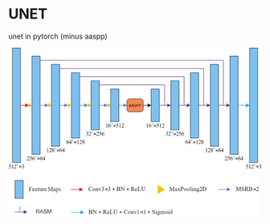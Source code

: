 # UNET

unet in pytorch (minus aaspp) 

![unet](https://github.com/Holthuizen/UNET/blob/main/unet_flat.jpg)

